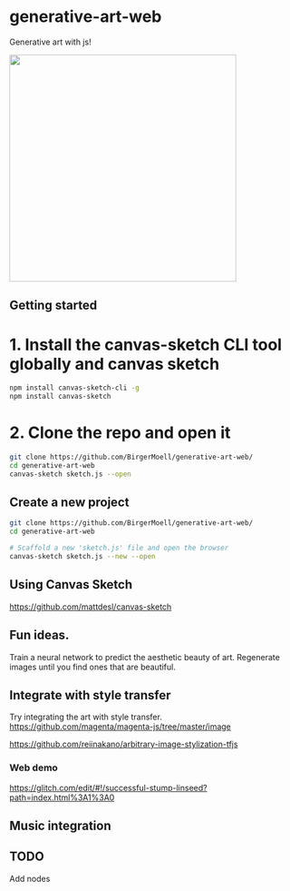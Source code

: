# generative-art-web
Generative art with js!

<img height="400px" src="https://i.imgur.com/Xg6UZV6.png"/>

## Getting started

###
# 1. Install the canvas-sketch CLI tool globally and canvas sketch
```bash
npm install canvas-sketch-cli -g
npm install canvas-sketch
```
# 2. Clone the repo and open it
```bash
git clone https://github.com/BirgerMoell/generative-art-web/
cd generative-art-web
canvas-sketch sketch.js --open
```

## Create a new project

```bash
git clone https://github.com/BirgerMoell/generative-art-web/
cd generative-art-web

# Scaffold a new 'sketch.js' file and open the browser
canvas-sketch sketch.js --new --open
```

## Using Canvas Sketch
https://github.com/mattdesl/canvas-sketch


## Fun ideas.
Train a neural network to predict the aesthetic beauty of art. Regenerate images until you find ones that are beautiful.

## Integrate with style transfer
Try integrating the art with style transfer.
https://github.com/magenta/magenta-js/tree/master/image

https://github.com/reiinakano/arbitrary-image-stylization-tfjs

### Web demo
https://glitch.com/edit/#!/successful-stump-linseed?path=index.html%3A1%3A0

## Music integration

## TODO
Add nodes


